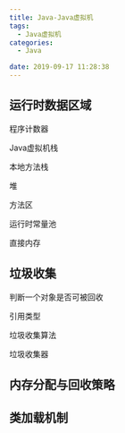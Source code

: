 ```yaml
---
title: Java-Java虚拟机
tags:
  - Java虚拟机
categories:
  - Java

date: 2019-09-17 11:28:38
---
```


## 运行时数据区域

 程序计数器

 Java虚拟机栈

 本地方法栈



 堆



 方法区



 运行时常量池



 直接内存

## 垃圾收集

 判断一个对象是否可被回收

 引用类型

 垃圾收集算法

 垃圾收集器

## 内存分配与回收策略



## 类加载机制